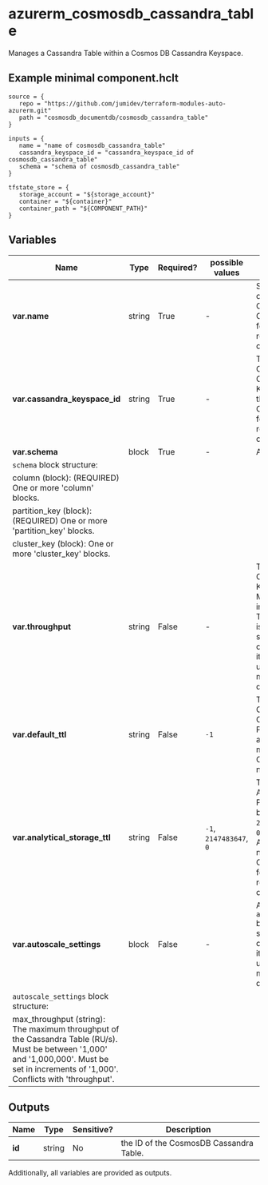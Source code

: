 # azurerm_cosmosdb_cassandra_table

Manages a Cassandra Table within a Cosmos DB Cassandra Keyspace.

## Example minimal component.hclt

```hcl
source = {
   repo = "https://github.com/jumidev/terraform-modules-auto-azurerm.git" 
   path = "cosmosdb_documentdb/cosmosdb_cassandra_table" 
}

inputs = {
   name = "name of cosmosdb_cassandra_table" 
   cassandra_keyspace_id = "cassandra_keyspace_id of cosmosdb_cassandra_table" 
   schema = "schema of cosmosdb_cassandra_table" 
}

tfstate_store = {
   storage_account = "${storage_account}" 
   container = "${container}" 
   container_path = "${COMPONENT_PATH}" 
}

```

## Variables

| Name | Type | Required? |  possible values |  Description |
| ---- | ---- | --------- |  ----------- | ----------- |
| **var.name** | string | True | -  |  Specifies the name of the Cosmos DB Cassandra Table. Changing this forces a new resource to be created. | 
| **var.cassandra_keyspace_id** | string | True | -  |  The ID of the Cosmos DB Cassandra Keyspace to create the table within. Changing this forces a new resource to be created. | 
| **var.schema** | block | True | -  |  A `schema` block. | 
| `schema` block structure: || 
|   column (block): (REQUIRED) One or more 'column' blocks. ||
|   partition_key (block): (REQUIRED) One or more 'partition_key' blocks. ||
|   cluster_key (block): One or more 'cluster_key' blocks. ||
| **var.throughput** | string | False | -  |  The throughput of Cassandra KeySpace (RU/s). Must be set in increments of `100`. The minimum value is `400`. This must be set upon database creation otherwise it cannot be updated without a manual terraform destroy-apply. | 
| **var.default_ttl** | string | False | `-1`  |  Time to live of the Cosmos DB Cassandra table. Possible values are at least `-1`. `-1` means the Cassandra table never expires. | 
| **var.analytical_storage_ttl** | string | False | `-1`, `2147483647`, `0`  |  Time to live of the Analytical Storage. Possible values are between `-1` and `2147483647` except `0`. `-1` means the Analytical Storage never expires. Changing this forces a new resource to be created. | 
| **var.autoscale_settings** | block | False | -  |  An `autoscale_settings` block. This must be set upon database creation otherwise it cannot be updated without a manual terraform destroy-apply. | 
| `autoscale_settings` block structure: || 
|   max_throughput (string): The maximum throughput of the Cassandra Table (RU/s). Must be between '1,000' and '1,000,000'. Must be set in increments of '1,000'. Conflicts with 'throughput'. ||



## Outputs

| Name | Type | Sensitive? | Description |
| ---- | ---- | --------- | --------- |
| **id** | string | No  | the ID of the CosmosDB Cassandra Table. | 

Additionally, all variables are provided as outputs.
